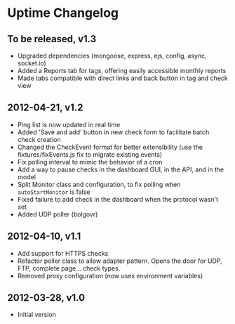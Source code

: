 Uptime Changelog
================

To be released, v1.3
--------------------

* Upgraded dependencies (mongoose, express, ejs, config, async, socket.io)
* Added a Reports tab for tags, offering easily accessible monthly reports
* Made tabs compatible with direct links and back button in tag and check view

2012-04-21, v1.2
----------------

* Ping list is now updated in real time
* Added 'Save and add' button in new check form to facilitate batch check creation
* Changed the CheckEvent format for better extensibility (use the fixtures/fixEvents.js fix to migrate existing events)
* Fix polling interval to mimic the behavior of a cron
* Add a way to pause checks in the dashboard GUI, in the API, and in the model
* Split Monitor class and configuration, to fix polling when `autoStartMonitor` is false
* Fixed failure to add check in the dashboard when the protocol wasn't set
* Added UDP poller (bolgovr)

2012-04-10, v1.1
----------------

* Add support for HTTPS checks
* Refactor poller class to allow adapter pattern. Opens the door for UDP, FTP, complete page... check types.
* Removed proxy configuration (now uses environment variables)

2012-03-28, v1.0
----------------

* Initial version